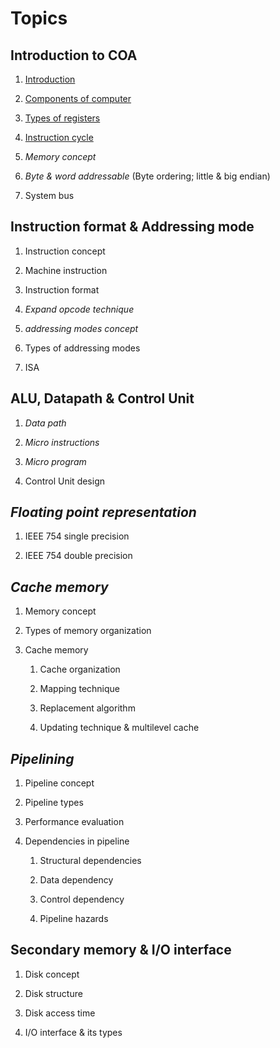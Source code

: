 # Topics

## Introduction to COA

1. [Introduction](README.md#introduction-to-coa)

2. [Components of computer](/Introduction%20to%20COA/Components%20of%20Computer/)

3. [Types of registers](Introduction%20to%20COA/Types%20of%20Registers.md)

4. [Instruction cycle](Introduction%20to%20COA/Instruction%20Cycle.md)

5. *Memory concept*

6. *Byte & word addressable* (Byte ordering; little & big endian)

7. System bus

## Instruction format & Addressing mode

1. Instruction concept

2. Machine instruction

3. Instruction format

4. *Expand opcode technique*

5. *addressing modes concept*

6. Types of addressing modes

7. ISA

## ALU, Datapath & Control Unit

1. *Data path*

2. *Micro instructions*

3. *Micro program*

4. Control Unit design

## *Floating point representation*

1. IEEE 754 single precision

2. IEEE 754 double precision

## *Cache memory*

1. Memory concept

2. Types of memory organization

3. Cache memory

    1. Cache organization

    2. Mapping technique

    3. Replacement algorithm

    4. Updating technique & multilevel cache

## *Pipelining*

1. Pipeline concept

2. Pipeline types

3. Performance evaluation

4. Dependencies in pipeline

    1. Structural dependencies

    2. Data dependency

    3. Control dependency

    4. Pipeline hazards

## Secondary memory & I/O interface

1. Disk concept

2. Disk structure

3. Disk access time

4. I/O interface & its types
